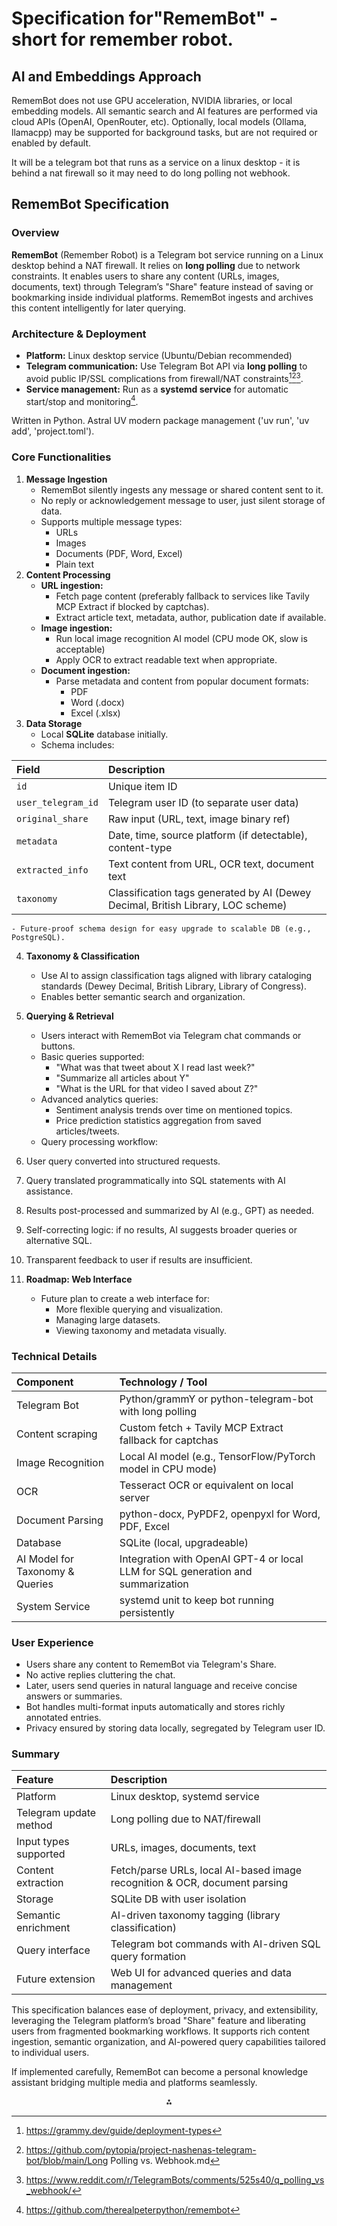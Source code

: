 # Specification for"RememBot" - short for remember robot.

## AI and Embeddings Approach

RememBot does not use GPU acceleration, NVIDIA libraries, or local embedding models. All semantic search and AI features are performed via cloud APIs (OpenAI, OpenRouter, etc). Optionally, local models (Ollama, llamacpp) may be supported for background tasks, but are not required or enabled by default.

It will be a telegram bot that runs as a service on a linux desktop - it is behind a nat firewall so it may need to do long polling not webhook.



## RememBot Specification

### Overview

**RememBot** (Remember Robot) is a Telegram bot service running on a Linux desktop behind a NAT firewall. It relies on **long polling** due to network constraints. It enables users to share any content (URLs, images, documents, text) through Telegram’s "Share" feature instead of saving or bookmarking inside individual platforms. RememBot ingests and archives this content intelligently for later querying.

### Architecture \& Deployment

- **Platform:** Linux desktop service (Ubuntu/Debian recommended)
- **Telegram communication:** Use Telegram Bot API via **long polling** to avoid public IP/SSL complications from firewall/NAT constraints[^1][^3][^5].
- **Service management:** Run as a **systemd service** for automatic start/stop and monitoring[^2].

Written in Python.  Astral UV modern package management ('uv run', 'uv add', 'project.toml'). 


### Core Functionalities

1. **Message Ingestion**
    - RememBot silently ingests any message or shared content sent to it.
    - No reply or acknowledgement message to user, just silent storage of data.
    - Supports multiple message types:
        - URLs
        - Images
        - Documents (PDF, Word, Excel)
        - Plain text
2. **Content Processing**
    - **URL ingestion:**
        - Fetch page content (preferably fallback to services like Tavily MCP Extract if blocked by captchas).
        - Extract article text, metadata, author, publication date if available.
    - **Image ingestion:**
        - Run local image recognition AI model (CPU mode OK, slow is acceptable)
        - Apply OCR to extract readable text when appropriate.
    - **Document ingestion:**
        - Parse metadata and content from popular document formats:
            - PDF
            - Word (.docx)
            - Excel (.xlsx)
3. **Data Storage**
    - Local **SQLite** database initially.
    - Schema includes:


| Field | Description |
| :-- | :-- |
| `id` | Unique item ID |
| `user_telegram_id` | Telegram user ID (to separate user data) |
| `original_share` | Raw input (URL, text, image binary ref) |
| `metadata` | Date, time, source platform (if detectable), content-type |
| `extracted_info` | Text content from URL, OCR text, document text |
| `taxonomy` | Classification tags generated by AI (Dewey Decimal, British Library, LOC scheme) |

    - Future-proof schema design for easy upgrade to scalable DB (e.g., PostgreSQL).
4. **Taxonomy \& Classification**
    - Use AI to assign classification tags aligned with library cataloging standards (Dewey Decimal, British Library, Library of Congress).
    - Enables better semantic search and organization.
5. **Querying \& Retrieval**
    - Users interact with RememBot via Telegram chat commands or buttons.
    - Basic queries supported:
        - "What was that tweet about X I read last week?"
        - "Summarize all articles about Y"
        - "What is the URL for that video I saved about Z?"
    - Advanced analytics queries:
        - Sentiment analysis trends over time on mentioned topics.
        - Price prediction statistics aggregation from saved articles/tweets.
    - Query processing workflow:

6. User query converted into structured requests.
7. Query translated programmatically into SQL statements with AI assistance.
8. Results post-processed and summarized by AI (e.g., GPT) as needed.
9. Self-correcting logic: if no results, AI suggests broader queries or alternative SQL.
10. Transparent feedback to user if results are insufficient.
1. **Roadmap: Web Interface**
    - Future plan to create a web interface for:
        - More flexible querying and visualization.
        - Managing large datasets.
        - Viewing taxonomy and metadata visually.

### Technical Details

| Component | Technology / Tool |
| :-- | :-- |
| Telegram Bot | Python/grammY or python-telegram-bot with long polling |
| Content scraping | Custom fetch + Tavily MCP Extract fallback for captchas |
| Image Recognition | Local AI model (e.g., TensorFlow/PyTorch model in CPU mode) |
| OCR | Tesseract OCR or equivalent on local server |
| Document Parsing | python-docx, PyPDF2, openpyxl for Word, PDF, Excel |
| Database | SQLite (local, upgradeable) |
| AI Model for Taxonomy \& Queries | Integration with OpenAI GPT-4 or local LLM for SQL generation and summarization |
| System Service | systemd unit to keep bot running persistently |

### User Experience

- Users share any content to RememBot via Telegram's Share.
- No active replies cluttering the chat.
- Later, users send queries in natural language and receive concise answers or summaries.
- Bot handles multi-format inputs automatically and stores richly annotated entries.
- Privacy ensured by storing data locally, segregated by Telegram user ID.


### Summary

| Feature | Description |
| :-- | :-- |
| Platform | Linux desktop, systemd service |
| Telegram update method | Long polling due to NAT/firewall |
| Input types supported | URLs, images, documents, text |
| Content extraction | Fetch/parse URLs, local AI-based image recognition \& OCR, document parsing |
| Storage | SQLite DB with user isolation |
| Semantic enrichment | AI-driven taxonomy tagging (library classification) |
| Query interface | Telegram bot commands with AI-driven SQL query formation |
| Future extension | Web UI for advanced queries and data management |

This specification balances ease of deployment, privacy, and extensibility, leveraging the Telegram platform’s broad "Share" feature and liberating users from fragmented bookmarking workflows. It supports rich content ingestion, semantic organization, and AI-powered query capabilities tailored to individual users.

If implemented carefully, RememBot can become a personal knowledge assistant bridging multiple media and platforms seamlessly.

<div style="text-align: center">⁂</div>

[^1]: https://grammy.dev/guide/deployment-types

[^2]: https://github.com/therealpeterpython/remembot

[^3]: https://github.com/pytopia/project-nashenas-telegram-bot/blob/main/Long Polling vs. Webhook.md

[^4]: https://pub.towardsai.net/build-deploy-a-python-bot-with-short-term-and-long-term-memory-a3f1cd6254b8?gi=e7556f534013

[^5]: https://www.reddit.com/r/TelegramBots/comments/525s40/q_polling_vs_webhook/

[^6]: https://stackoverflow.com/questions/tagged/bots?tab=newest\&page=10

[^7]: https://pinggy.io/blog/how_to_set_up_and_test_telegram_bot_webhook/

[^8]: https://stackoverflow.com/questions/tagged/telegram-bot?tab=newest\&page=20

[^9]: https://hostman.com/tutorials/difference-between-polling-and-webhook-in-telegram-bots/

[^10]: https://stackoverflow.com/questions/tagged/telegram-bot?tab=trending\&page=46

